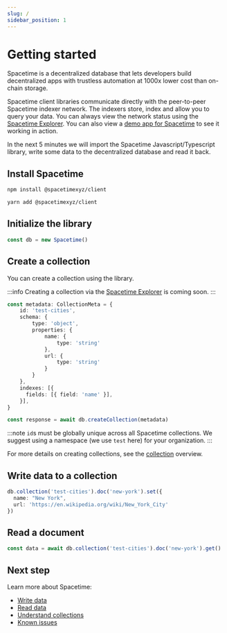 ```yaml
---
slug: /
sidebar_position: 1
---
```


# Getting started

Spacetime is a decentralized database that lets developers build decentralized apps with trustless automation at 1000x lower cost than on-chain storage.

Spacetime client libraries communicate directly with the peer-to-peer Spacetime indexer network. The indexers store, index and allow you to query your data. You can always view the network status using the [Spacetime Explorer](https://explorer.testnet.spacetime.xyz). You can also view a [demo app for Spacetime](https://social.testnet.spacetime.xyz) to see it working in action.

In the next 5 minutes we will import the Spacetime Javascript/Typescript library, write some data to the decentralized database and read it back.

## Install Spacetime

```bash
npm install @spacetimexyz/client
```
```bash
yarn add @spacetimexyz/client
```

## Initialize the library

```ts
const db = new Spacetime()
```

## Create a collection

You can create a collection using the library.

:::info
Creating a collection via the [Spacetime Explorer](https://explorer.testnet.spacetime.xyz) is coming soon.
:::

```ts
const metadata: CollectionMeta = {
    id: 'test-cities',
    schema: {
        type: 'object',
        properties: {
            name: {
                type: 'string'
            },
            url: {
                type: 'string'
            }
        }
    },
    indexes: [{
      fields: [{ field: 'name' }],
    }],
}

const response = await db.createCollection(metadata)
```

:::note
`id`s must be globally unique across all Spacetime collections. We suggest using a namespace (we use `test` here) for your organization.
:::

For more details on creating collections, see the [collection](/collections) overview.

## Write data to a collection

```ts
db.collection('test-cities').doc('new-york').set({ 
  name: "New York",
  url: 'https://en.wikipedia.org/wiki/New_York_City'
})
```

## Read a document

```ts
const data = await db.collection('test-cities').doc('new-york').get()
```

## Next step

Learn more about Spacetime:

* [Write data](/write)
* [Read data](/read)
* [Understand collections](/read)
* [Known issues](/known-issues)